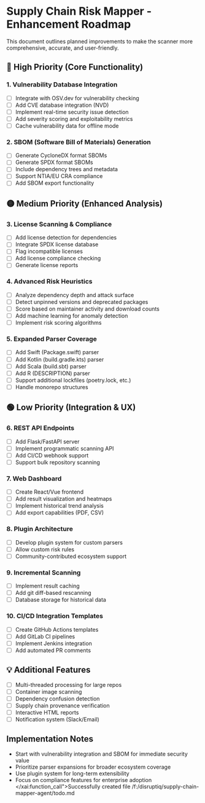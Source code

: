 # Supply Chain Risk Mapper - Enhancement Roadmap

This document outlines planned improvements to make the scanner more comprehensive, accurate, and user-friendly.

## 🔴 High Priority (Core Functionality)

### 1. Vulnerability Database Integration
- [ ] Integrate with OSV.dev for vulnerability checking
- [ ] Add CVE database integration (NVD)
- [ ] Implement real-time security issue detection
- [ ] Add severity scoring and exploitability metrics
- [ ] Cache vulnerability data for offline mode

### 2. SBOM (Software Bill of Materials) Generation
- [ ] Generate CycloneDX format SBOMs
- [ ] Generate SPDX format SBOMs
- [ ] Include dependency trees and metadata
- [ ] Support NTIA/EU CRA compliance
- [ ] Add SBOM export functionality

## 🟡 Medium Priority (Enhanced Analysis)

### 3. License Scanning & Compliance
- [ ] Add license detection for dependencies
- [ ] Integrate SPDX license database
- [ ] Flag incompatible licenses
- [ ] Add license compliance checking
- [ ] Generate license reports

### 4. Advanced Risk Heuristics
- [ ] Analyze dependency depth and attack surface
- [ ] Detect unpinned versions and deprecated packages
- [ ] Score based on maintainer activity and download counts
- [ ] Add machine learning for anomaly detection
- [ ] Implement risk scoring algorithms

### 5. Expanded Parser Coverage
- [ ] Add Swift (Package.swift) parser
- [ ] Add Kotlin (build.gradle.kts) parser
- [ ] Add Scala (build.sbt) parser
- [ ] Add R (DESCRIPTION) parser
- [ ] Support additional lockfiles (poetry.lock, etc.)
- [ ] Handle monorepo structures

## 🟢 Low Priority (Integration & UX)

### 6. REST API Endpoints
- [ ] Add Flask/FastAPI server
- [ ] Implement programmatic scanning API
- [ ] Add CI/CD webhook support
- [ ] Support bulk repository scanning

### 7. Web Dashboard
- [ ] Create React/Vue frontend
- [ ] Add result visualization and heatmaps
- [ ] Implement historical trend analysis
- [ ] Add export capabilities (PDF, CSV)

### 8. Plugin Architecture
- [ ] Develop plugin system for custom parsers
- [ ] Allow custom risk rules
- [ ] Community-contributed ecosystem support

### 9. Incremental Scanning
- [ ] Implement result caching
- [ ] Add git diff-based rescanning
- [ ] Database storage for historical data

### 10. CI/CD Integration Templates
- [ ] Create GitHub Actions templates
- [ ] Add GitLab CI pipelines
- [ ] Implement Jenkins integration
- [ ] Add automated PR comments

## 💡 Additional Features

- [ ] Multi-threaded processing for large repos
- [ ] Container image scanning
- [ ] Dependency confusion detection
- [ ] Supply chain provenance verification
- [ ] Interactive HTML reports
- [ ] Notification system (Slack/Email)

## Implementation Notes

- Start with vulnerability integration and SBOM for immediate security value
- Prioritize parser expansions for broader ecosystem coverage
- Use plugin system for long-term extensibility
- Focus on compliance features for enterprise adoption</content>
</xai:function_call">Successfully created file /f:/disruptiq/supply-chain-mapper-agent/todo.md
